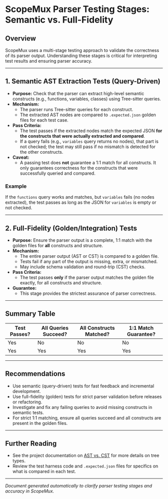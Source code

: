 # ScopeMux Parser Testing Stages: Semantic vs. Full-Fidelity

## Overview
ScopeMux uses a multi-stage testing approach to validate the correctness of its parser output. Understanding these stages is critical for interpreting test results and ensuring parser accuracy.

---

## 1. Semantic AST Extraction Tests (Query-Driven)

- **Purpose:** Check that the parser can extract high-level semantic constructs (e.g., functions, variables, classes) using Tree-sitter queries.
- **Mechanism:**
  - The parser runs Tree-sitter queries for each construct.
  - The extracted AST nodes are compared to `.expected.json` golden files for each test case.
- **Pass Criteria:**
  - The test passes if the extracted nodes match the expected JSON **for the constructs that were actually extracted and compared**.
  - If a query fails (e.g., `variables` query returns no nodes), that part is not checked; the test may still pass if no mismatch is detected for the other constructs.
- **Caveat:**
  - A passing test does **not** guarantee a 1:1 match for all constructs. It only guarantees correctness for the constructs that were successfully queried and compared.

### Example
If the `functions` query works and matches, but `variables` fails (no nodes extracted), the test passes as long as the JSON for `variables` is empty or not checked.

---

## 2. Full-Fidelity (Golden/Integration) Tests

- **Purpose:** Ensure the parser output is a complete, 1:1 match with the golden files for **all** constructs and structure.
- **Mechanism:**
  - The entire parser output (AST or CST) is compared to a golden file.
  - Tests fail if any part of the output is missing, extra, or mismatched.
  - May include schema validation and round-trip (CST) checks.
- **Pass Criteria:**
  - The test passes **only** if the parser output matches the golden file exactly, for all constructs and structure.
- **Guarantee:**
  - This stage provides the strictest assurance of parser correctness.

---

## Summary Table

| Test Passes? | All Queries Succeed? | All Constructs Matched? | 1:1 Match Guarantee? |
|--------------|----------------------|------------------------|----------------------|
| Yes          | No                   | No                     | No                   |
| Yes          | Yes                  | Yes                    | Yes                  |

---

## Recommendations
- Use semantic (query-driven) tests for fast feedback and incremental development.
- Use full-fidelity (golden) tests for strict parser validation before releases or refactoring.
- Investigate and fix any failing queries to avoid missing constructs in semantic tests.
- For strict 1:1 matching, ensure all queries succeed and all constructs are present in the golden files.

---

## Further Reading
- See the project documentation on [AST vs. CST](./ast_vs_cst.md) for more details on tree types.
- Review the test harness code and `.expected.json` files for specifics on what is compared in each test.

---

*Document generated automatically to clarify parser testing stages and accuracy in ScopeMux.*
